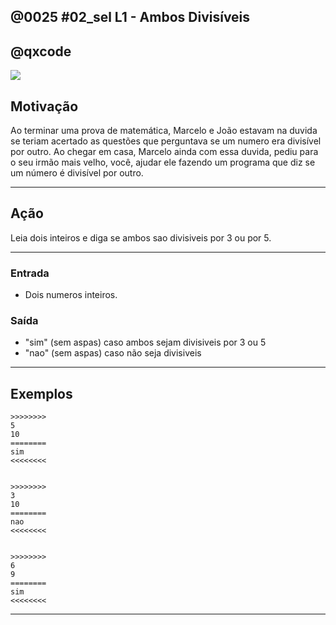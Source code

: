 ## @0025 #02_sel L1 - Ambos Divisíveis
## @qxcode

![](capa.jpg)

## Motivação

Ao terminar uma prova de matemática, Marcelo e João estavam na duvida se teriam acertado as questões que perguntava se um numero era divisível por outro. Ao chegar em casa, Marcelo ainda com essa duvida, pediu para o seu irmão mais velho, você, ajudar ele fazendo um programa que diz se um número é divisível por outro.

---

## Ação

Leia dois inteiros e diga se ambos sao divisiveis por 3 ou por 5.

---

### Entrada

- Dois numeros inteiros.

### Saída

- "sim" (sem aspas) caso ambos sejam divisiveis por 3 ou 5
- "nao" (sem aspas) caso não seja divisiveis

---

## Exemplos

```
>>>>>>>>
5
10
========
sim
<<<<<<<<


>>>>>>>>
3
10
========
nao
<<<<<<<<


>>>>>>>>
6
9
========
sim
<<<<<<<<
```

---

<!---
>>>>>>>>
5
0
========
sim
<<<<<<<<


>>>>>>>>
0
3
========
sim
<<<<<<<<


>>>>>>>>
5
9
========
nao
<<<<<<<<


>>>>>>>>
10
9
========
nao
<<<<<<<<


>>>>>>>>
15
45
========
sim
<<<<<<<<
--->